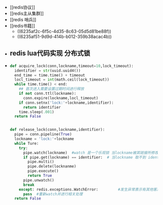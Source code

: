 - [[redis协议]]
- [[redis主从集群]]
- [[redis 哨兵]]
- [[redis书籍]]
	- ((6235af2c-6f5c-4d35-8c63-05d5d81be88f))
	- ((6235af51-9d9d-414b-b012-359b38acac4b))
- ## redis lua代码实现 分布式锁
- ```python
  def acquire_lock(conn,lockname,timeout=10,lock_timeout):
    identifier = str(uuid.uuid4())
    end_time = time.time() + timeout
    locl_timeout = int(math.ceil(lock_timeout))
    while time.time() < end:
      ## 首次进入需要设置过期时间进行释放
      if not conn.ttl(lockname):
        conn.expire(lockname,locl_timeout)
      if conn.setnx('lock:'+lockname,identifier):
        return identifier
      time.sleep(.001)
    return False
  
  
  def release_lock(conn,lockname,identifier):
    pipe = conn.pipeline(True)
    lockname = 'lock:'+lockname
    while Ture:
      try:
        pipe.watch(lockname)  #watch 是一个乐观锁 当lockname被其链接所修改的时候 会抛出异常
        if pipe.get(lockname) == identifier:  # 当lockname 取不到 identifier 或者 不等于自己设置的identifier时表示 已经过期 此时应该直接 unwatch 并结束退出 避免死循环
          pipe.multi()
          pipe.delete(locknanme)
          pipe.execute()
          return True
        pipe.unwatch()
        break
      except: redis.exceptions.WatchError:         #发生异常表示有其他客户端修改了lockname 
        pass  #重新watch并进行相关处理
    return False
  ```